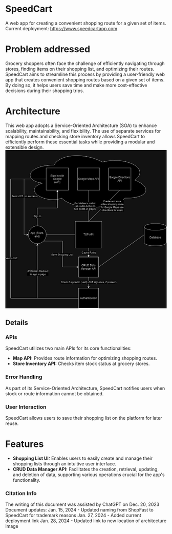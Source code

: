 # SpeedCart
A web app for creating a convenient shopping route for a given set of items.
Current deployment: https://www.speedcartapp.com
# Problem addressed
Grocery shoppers often face the challenge of efficiently navigating through stores, finding items on their shopping list, and optimizing their routes. SpeedCart aims to streamline this process by providing a user-friendly web app that creates convenient shopping routes based on a given set of items. By doing so, it helps users save time and make more cost-effective decisions during their shopping trips.

# Architecture
This web app adopts a Service-Oriented Architecture (SOA) to enhance scalability, maintainability, and flexibility. The use of separate services for mapping routes and checking store inventory allows SpeedCart to efficiently perform these essential tasks while providing a modular and extensible design.
![SOA-Style Architecture](docs/dev/SpeedCart.jpg)

## Details
### APIs
SpeedCart utilizes two main APIs for its core functionalities:

- **Map API:** Provides route information for optimizing shopping routes.
- **Store Inventory API:** Checks item stock status at grocery stores.

### Error Handling
As part of its Service-Oriented Architecture, SpeedCart notifies users when stock or route information cannot be obtained.

### User Interaction
SpeedCart allows users to save their shopping list on the platform for later reuse.

# Features
- **Shopping List UI:** Enables users to easily create and manage their shopping lists through an intuitive user interface.
- **CRUD Data Manager API:** Facilitates the creation, retrieval, updating, and deletion of data, supporting various operations crucial for the app's functionality.

### Citation Info
The writing of this document was assisted by ChatGPT on Dec. 20, 2023
Document updates:
Jan. 15, 2024 - Updated naming from ShopFast to SpeedCart for trademark reasons
Jan. 27, 2024 - Added current deployment link
Jan. 28, 2024 - Updated link to new location of architecture image